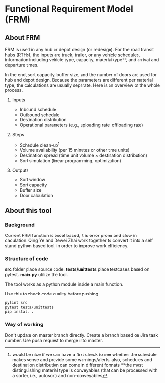 # Functional Requirement Model (FRM)

## About FRM

FRM is used in any hub or depot design (or redesign).
For the road transit hubs (RTHs), the inputs are truck, trailer, or any vehicle schedules, information including vehicle type, capacity, material type**, and arrival and departure times.

In the end, sort capacity, buffer size, and the number of doors are used for hub and depot design. Because the parameters are different per material type, the calculations are usually separate. Here is an overview of the whole process.

1. Inputs

    * Inbound schedule
    * Outbound schedule
    * Destination distribution
    * Operational parameters (e.g., uploading rate, offloading rate)

2. Steps

    * Schedule clean-up[^anote]
    * Volume availability (per 15 minutes or other time units)
    * Destination spread (time unit volume × destination distribution)
    * Sort simulation (linear programming, optimization)

3. Outputs

    * Sort window
    * Sort capacity
    * Buffer size
    * Door calculation


[^anote]:would be nice if we can have a first check to see whether the schedule makes sense and provide some warnings/alerts; also, schedules and destination distribution can come in different formats **the most distinguishing material type is conveyables (that can be processed with a sorter, i.e., autosort) and non-conveyables

## About this tool

### Background

Current FRM function is excel based, it is error prone and slow in caculation.
Qing Ye and Dewei Zhai work together to convert it into a self stand python based tool, in order to improve work efficiency.

### Structure of code

**src** folder place source code.
**tests/unittests** place testcases based on pytest.
**main.py** utilize the tool.

The tool works as a python module inside a main function.

Use this to check code quality before pushing

```bash
pylint src
pytest tests/unittests
pip install .
```

### Way of working

Don't update on master branch directly.
Create a branch based on Jira task number.
Use push request to merge into master.
